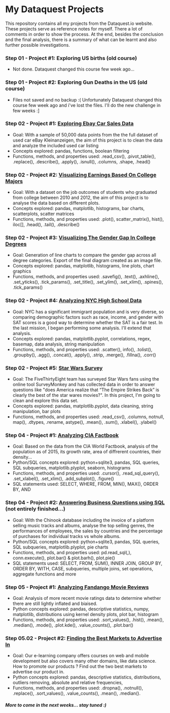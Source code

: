 # My Dataquest Projects


This repository contains all my projects from the Dataquest.io website. 
These projects serve as reference notes for myself. There a lot of comments in order to show the process. 
At the end, besides the conclusion and the final analysis, there is a summary of what can be learnt and also further possible investigations.

### Step 01 - Project #1: Exploring US births (old course)
- Not done. Dataquest changed this course few week ago...

### Step 01 - Project #2: Exploring Gun Deaths in the US (old course)
- Files not saved and no backup :( Unfortunately Dataquest changed this course few week ago and i've lost the files. I'll do the new challenge in few weeks :]

### Step 02 - Project #1: [Exploring Ebay Car Sales Data](https://github.com/obrunet/my-own-dataquest.io-codes/blob/master/Projects/Step%2002.01%20Exploring%20Ebay%20Car%20Sales%20Data/Basics.ipynb)
- Goal: With a sample of 50,000 data points from the the full dataset of used car eBay Kleinanzeigen, the aim of this project is to clean the data and analyze the included used car listing
- Concepts explored: pandas, functions, boolean filtering
- Functions, methods, and properties used:  .read_csv(), .pivot_table(), .replace(), .describe(), .apply(), .isnull(), .columns, .shape, .head()

### Step 02 - Project #2: [Visualizing Earnings Based On College Majors](https://github.com/obrunet/my-own-dataquest.io-codes/blob/master/Projects/Step%2002.02%20Visualizing%20Earnings%20Based%20On%20College%20Majors/Basics.ipynb)
- Goal: With a dataset on the job outcomes of students who graduated from college between 2010 and 2012, the aim of this project is to analyse the data based on different plots.
- Concepts explored: pandas, matplotlib, histograms, bar charts, scatterplots, scatter matrices
- Functions, methods, and properties used:  .plot(), scatter_matrix(), hist(), iloc[], .head(), .tail(), .describe()

### Step 02 - Project #3: [Visualizing The Gender Gap In College Degrees](https://github.com/obrunet/my-own-dataquest.io-codes/blob/master/Projects/Step%2002.03%20Project_%20Visualizing%20The%20Gender%20Gap%20In%20College%20Degrees/Basics.ipynb)
- Goal: Generation of line charts to compare the gender gap across all degree categories. Export of the final diagram created as an image file.
- Concepts explored: pandas, matplotlib, histograms, line plots, chart graphics
- Functions, methods, and properties used:  .savefig(), .text(), .axhline(), .set_yticks(), .tick_params(), .set_title(), .set_ylim(), .set_xlim(), .spines(), .tick_params()

### Step 02 - Project #4: [Analyzing NYC High School Data](https://github.com/obrunet/my-own-dataquest.io-codes/blob/master/Projects/Step%2002.04%20Analyzing%20NYC%20High%20School%20Data/Schools.ipynb)
- Goal: NYC has a significant immigrant population and is very diverse, so comparing demographic factors such as race, income, and gender with SAT scores is a good way to determine whether the SAT is a fair test. In the last mission, I began performing some analysis. I'll extend that analysis.
- Concepts explored: pandas, matplotlib.pyplot, correlations, regex, basemap, data analysis, string manipulation
- Functions, methods, and properties used:  .scatter(), info(), .tolist(), .groupby(), .agg(), .concat(), .apply(), .strip, .merge(), .fillna(), .corr()

### Step 02 - Project #5: [Star Wars Survey](https://github.com/obrunet/my-own-dataquest.io-codes/blob/master/Projects/Step%2002.05%20Star%20Wars%20Survey/Basics.ipynb)
- Goal: The FiveThirtyEight team has surveyed Star Wars fans using the online tool SurveyMonkey and has collected data in order to answer questions like "does America realize that “The Empire Strikes Back” is clearly the best of the star wares movies?". In this project, I'm going to clean and explore this data set.
- Concepts explored: pandas, matplotlib.pyplot, data cleaning, string manipulation, bar plots
- Functions, methods, and properties used:  .read_csv(), .columns, notnull, map(), .dtypes, .rename, astype(), .mean(), .sum(), .xlabel(), .ylabel()

### Step 04 - Project #1: [Analyzing CIA Factbook](https://github.com/obrunet/my-own-dataquest.io-codes/blob/master/Guided%20projects/Step%2004.01%20Analyzing%20CIA%20Factbook%20Data%20Using%20SQLite%20and%20Python/Basics.ipynb)
- Goal: Based on the data from the CIA World Factbook, analysis of the population as of 2015, its growth rate, area of diffrerent countries, their density...
- Python/SQL concepts explored: python+sqlite3, pandas, SQL queries, SQL subqueries, matplotlib.plyplot, seaborn, histograms
- Functions, methods, and properties used: .cursor(), .read_sql_query(), .set_xlabel(), .set_xlim(), .add_subplot(), .figure()
- SQL statements used: SELECT, WHERE, FROM, MIN(), MAX(), ORDER BY, AND

### Step 04 - Project #2: [Answering Business Questions using SQL](https://github.com/obrunet/my-own-dataquest.io-codes/blob/master/Guided%20projects/Step%2004.02%20Answering%20Business%20Questions%20using%20SQL/Basics.ipynb) (not entirely finished...)
- Goal: With the Chinook database including the invoice of a platform selling music tracks and albums, analyse the top selling genres, the performances of employees, the sales by countries and the percentage of purchases for individual tracks vs whole albums.
- Python/SQL concepts explored: python+sqlite3, pandas, SQL queries, SQL subqueries, matplotlib.plyplot, pie charts
- Functions, methods, and properties used: pd.read_sql(,), conn.execute(), plot.bar() & plot.barh(), plot.pie()
- SQL statements used: SELECT, FROM, SUM(), INNER JOIN, GROUP BY, ORDER BY, WITH, CASE,  subqueries, multiple joins, set operations, aggregate functions and more

### Step 05 - Project #1: [Analyzing Fandango Movie Reviews](https://github.com/obrunet/my-own-dataquest.io-codes/blob/master/Guided%20projects/Step%2005.01.%20Analyzing%20Fandango%20Movie%20Reviews/Basics.ipynb)
- Goal: Analysis of more recent movie ratings data to determine whether there are still lightly inflated and biaised.
- Python concepts explored: pandas, descriptive statistics, numpy, matplotlib, distributions using kernel density plots, plot bar, histogram
- Functions, methods, and properties used: .sort_values(), .hist(), .mean(), .median(), .mode(), .plot.kde(), .value_counts(), .plot.bar()

### Step 05.02 - Project #2: [Finding the Best Markets to Advertise In](https://github.com/obrunet/my-own-dataquest.io-codes/blob/master/Guided%20projects/Step%2005.02%20Finding%20the%20Best%20Markets%20to%20Advertise%20In/Basics.ipynb)
- Goal: Our e-learning company offers courses on web and mobile development but also covers many other domains, like data science. How to promote our products ? Find out the two best markets to advertise our product in.
- Python concepts explored: pandas, descriptive statistics, distributions, outliers removing, absolute and relative frequencies,
- Functions, methods, and properties used: .dropna(), .notnull(), .replace(), .sort_values(), .value_counts(), .mean(), .median().
                     
##### More to come in the next weeks... stay tuned :)
